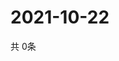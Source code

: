 # 2021-10-22
  共 0条

  <!-- BEGIN -->
  <!-- 最后更新时间Fri Oct 22 2021 00:20:03 GMT+0000 (Coordinated Universal Time) -->
  
  <!-- END -->
  
  